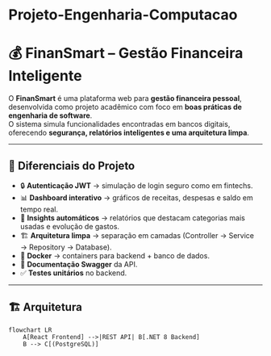 # Projeto-Engenharia-Computacao
# 💰 FinanSmart – Gestão Financeira Inteligente

O **FinanSmart** é uma plataforma web para **gestão financeira pessoal**, desenvolvida como projeto acadêmico com foco em **boas práticas de engenharia de software**.  
O sistema simula funcionalidades encontradas em bancos digitais, oferecendo **segurança, relatórios inteligentes e uma arquitetura limpa**.

---

## 🚀 Diferenciais do Projeto
- 🔒 **Autenticação JWT** → simulação de login seguro como em fintechs.  
- 📊 **Dashboard interativo** → gráficos de receitas, despesas e saldo em tempo real.  
- 🧠 **Insights automáticos** → relatórios que destacam categorias mais usadas e evolução de gastos.  
- 🏗 **Arquitetura limpa** → separação em camadas (Controller → Service → Repository → Database).  
- 🐳 **Docker** → containers para backend + banco de dados.  
- 📑 **Documentação Swagger** da API.  
- ✅ **Testes unitários** no backend.  

---

## 🏗 Arquitetura

```mermaid
flowchart LR
    A[React Frontend] -->|REST API| B[.NET 8 Backend]
    B --> C[(PostgreSQL)]
